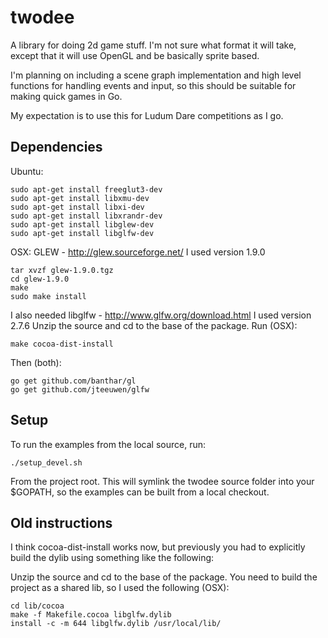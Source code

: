twodee
======

A library for doing 2d game stuff.  I'm not sure what format it will take, 
except that it will use OpenGL and be basically sprite based.

I'm planning on including a scene graph implementation and high level
functions for handling events and input, so this should be suitable for
making quick games in Go.

My expectation is to use this for Ludum Dare competitions as I go.


Dependencies
------------
Ubuntu:

    sudo apt-get install freeglut3-dev
    sudo apt-get install libxmu-dev
    sudo apt-get install libxi-dev
    sudo apt-get install libxrandr-dev
    sudo apt-get install libglew-dev
    sudo apt-get install libglfw-dev

OSX:
  GLEW - http://glew.sourceforge.net/
  I used version 1.9.0

    tar xvzf glew-1.9.0.tgz
    cd glew-1.9.0
    make
    sudo make install

  I also needed
  libglfw - http://www.glfw.org/download.html
  I used version 2.7.6
  Unzip the source and cd to the base of the package.  Run (OSX):

    make cocoa-dist-install

Then (both):

    go get github.com/banthar/gl
    go get github.com/jteeuwen/glfw

Setup
-----
To run the examples from the local source, run:

    ./setup_devel.sh

From the project root.  This will symlink the twodee source folder into your
$GOPATH, so the examples can be built from a local checkout.


Old instructions
----------------
I think cocoa-dist-install works now, but previously you had to explicitly
build the dylib using something like the following:

Unzip the source and cd to the base of the package.
You need to build the project as a shared lib, so I used the
following (OSX):

    cd lib/cocoa
    make -f Makefile.cocoa libglfw.dylib
    install -c -m 644 libglfw.dylib /usr/local/lib/

